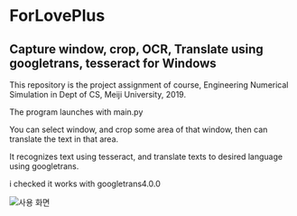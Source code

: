 # ForLovePlus
Capture window, crop, OCR, Translate using googletrans, tesseract for Windows
---
This repository is the project assignment of course, Engineering Numerical Simulation in Dept of CS, Meiji University, 2019.

The program launches with main.py

You can select window, and crop some area of that window, then can translate the text in that area.

It recognizes text using tesseract, and translate texts to desired language using googletrans.

i checked it works with googletrans4.0.0

![사용 화면](https://user-images.githubusercontent.com/30820469/132133012-9c5071f7-7734-4ba9-9136-e9d731041dc3.PNG)

